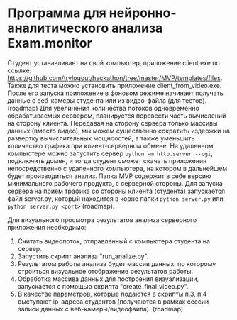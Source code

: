 # Программа для нейронно-аналитического анализа Exam.monitor

Студент устанавливает на свой компьютер, приложение client.exe по ссылке: https://github.com/trylogout/hackathon/tree/master/MVP/templates/files. Также для теста можно установить приложение client_from_video.exe.
После его запуска приложение в фоновом режиме начинает получать данные с веб-камеры студента или из видео-файла (для тестов).
(roadmap) Для увеличения количества потоков одновременно обрабатываемых сервером, планируется перевести часть вычислений на сторону клиента. Передавая на сторону сервера только массивы данных (вместо видео), мы можем существенно сократить издержки на развертку вычислительных мощноостей, а также уменьшить количество трафика при клиент-серверном обмене.
На удаленном компьютере можно запустить сервер `python -m http.server --cgi`, подключить домен, и тогда студент сможет скачать приложения непосредственно с удаленного компьютера, на котором в дальнейшем будет производиться анализ.
Папка MVP содержит в себе версию минимального рабочего продукта, с серверной стороны. Для запуска сервера на прием трафика со стороны клиента (студента) запускается файл server.py, который находится в корне папки `python server.py` или `python server.py <port>` (roadmap).

Для визуального просмотра результатов анализа серверного приложения необходимо:
1. Считать видеопоток, отправленный с компьютера студента на сервер.
2. Запустить скрипт анализа "run_analize.py".
3. Результатом работы анализа будет массив данных, по которому строиться визуальное отображение результатов работы.
4. Обработка массива данных для построения визуализации, запускается с помощью скрипта "create_final_video.py".
5. В качестве параметров, которые подаются в скрипты п.3, п.4 выступают ip-адреса студентов (получаются в рамках сессии записи данных с веб-камеры/видеофайла). (roadmap)
